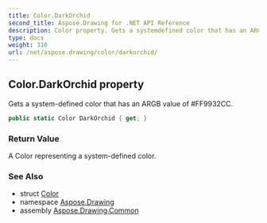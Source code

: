 ```yaml
---
title: Color.DarkOrchid
second_title: Aspose.Drawing for .NET API Reference
description: Color property. Gets a systemdefined color that has an ARGB value of FF9932CC
type: docs
weight: 310
url: /net/aspose.drawing/color/darkorchid/
---
```

## Color.DarkOrchid property

Gets a system-defined color that has an ARGB value of #FF9932CC.

```csharp
public static Color DarkOrchid { get; }
```

### Return Value

A Color representing a system-defined color.

### See Also

* struct [Color](../)
* namespace [Aspose.Drawing](../../color/)
* assembly [Aspose.Drawing.Common](../../../)


